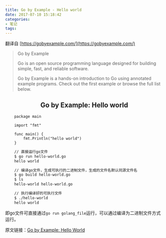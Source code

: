 ```yaml
---
title: Go by Example - Hello world
date: 2017-07-10 15:18:42
categories:
- 笔记
tags:
---
```

翻译自 [https://gobyexample.com/](https://gobyexample.com/)

> Go by Example
> 
> Go is an open source programming language designed for building simple, fast, and reliable software.
> 
> Go by Example is a hands-on introduction to Go using annotated example programs. Check out the first example or browse the full list below.

## <center>Go by Example: Hello world</center>

```golang
    package main

    import "fmt"

    func main() {
        fmt.Println("hello world")
    }
```

```bash
    // 直接运行go文件
    $ go run hello-world.go
    hello world

    // 编译go文件，生成可执行的二进制文件，生成的文件名默认同源文件名
    $ go build hello-world.go
    $ ls
    hello-world hello-world.go

    // 执行编译好的可执行文件
    $ ./hello-world
    hello world
```

即go文件可直接通过`go run golang_file`运行，可以通过编译为二进制文件方式运行。

原文链接：[Go by Example: Hello World](https://gobyexample.com/hello-world)







